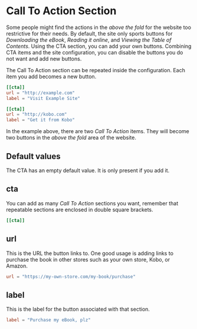 # Call To Action Section

Some people might find the actions in the _above the fold_ for the website too restrictive for their needs. By default, the site only sports buttons for _Downloading the eBook_, _Reading it online_, and _Viewing the Table of Contents_. Using the CTA section, you can add your own buttons. Combining CTA items and the site configuration, you can disable the buttons you do not want and add new buttons.

The Call To Action section can be repeated inside the configuration. Each item you add becomes a new button.

```toml
[[cta]]
url = "http://example.com"
label = "Visit Example Site"

[[cta]]
url = "http://kobo.com"
label = "Get it from Kobo"
```

In the example above, there are two _Call To Action_ items. They will become two buttons in the _above the fold_ area of the website.

## Default values

The CTA has an empty default value. It is only present if you add it.

## cta

You can add as many _Call To Action_ sections you want, remember that repeatable sections are enclosed in double square brackets.

```toml
[[cta]]
```

## url

This is the URL the button links to. One good usage is adding links to purchase the book in other stores such as your own store, Kobo, or Amazon.

```toml
url = "https://my-own-store.com/my-book/purchase"
```

## label

This is the label for the button associated with that section.

```toml
label = "Purchase my eBook, plz"

```
